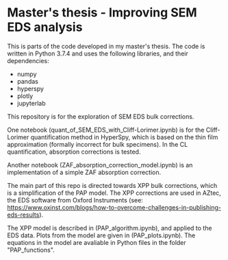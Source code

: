 # Master's thesis - Improving SEM EDS analysis

This is parts of the code developed in my master's thesis.
The code is written in Python 3.7.4 and uses the following libraries, and their dependencies:
- numpy
- pandas
- hyperspy
- plotly
- jupyterlab


This repository is for the exploration of SEM EDS bulk corrections.

One notebook (quant_of_SEM_EDS_with_Cliff-Lorimer.ipynb) is for the Cliff-Lorimer quantification method in HyperSpy, which is based on the thin film approximation (formally incorrect for bulk specimens).
In the CL quantification, absorption corrections is tested.


Another notebook (ZAF_absorption_correction_model.ipynb) is an implementation of a simple ZAF absorption correction.

The main part of this repo is directed towards XPP bulk corrections, which is a simplification of the PAP model.
The XPP corrections are used in AZtec, the EDS software from Oxford Instruments (see: https://www.oxinst.com/blogs/how-to-overcome-challenges-in-publishing-eds-results).


The XPP model is described in (PAP_algorithm.ipynb), and applied to the EDS data.
Plots from the model are given in (PAP_plots.ipynb).
The equations in the model are avaliable in Python files in the folder "PAP_functions".